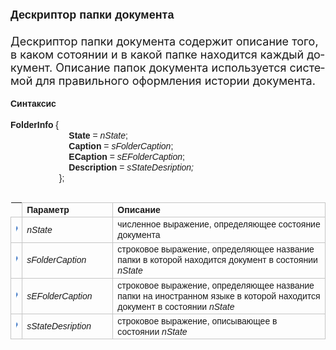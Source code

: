 ﻿<html>
<head>
<title>Дескриптор папки документа&nbsp;&nbsp; Дес</title>
<style type="text/css">
.style1 {
	font-size: large;
}
.style3 {
	font-weight: bold;
	border: 1px solid #C5C5C5;
}
.style4 {
	border: 1px solid #C5C5C5;
}
.style5 {
	border-color: #C5C5C5;
	border-width: 0;
}
.style6 {
	font-weight: bold;
	border: 0 solid #C5C5C5;
}
</style>
</head>

<body>

<font face="Arial"><span lang="ru" class="style1"><a name="FolderInfo"><strong>
Дескриптор папки документа </strong></a></span></font>
<span lang="ru" class="style1"><br />
<br />
Дескриптор папки документа содержит 
описание того</span><span lang="en-us"><span class="style1">,</span></span><span lang="ru" class="style1"> в каком сотоянии и в какой папке находится каждый документ. Описание папок документа 
используется системой для правильного оформления истории документа.</span>
<font face="Arial"><b>&nbsp;<br />
<br />
Синтаксис<br />
<br />
</b><strong>FolderInfo</strong> {<strong><br />
&nbsp;&nbsp;&nbsp;&nbsp;&nbsp;&nbsp;&nbsp;&nbsp;&nbsp;&nbsp;&nbsp;&nbsp;&nbsp;&nbsp;&nbsp;&nbsp;&nbsp;&nbsp;&nbsp;&nbsp;&nbsp;&nbsp;&nbsp; State </strong>=<em> nState</em>;<br />
&nbsp;&nbsp;&nbsp;&nbsp;&nbsp;&nbsp;&nbsp;&nbsp;&nbsp;&nbsp;&nbsp;&nbsp;&nbsp;&nbsp;&nbsp;&nbsp;&nbsp;&nbsp;&nbsp;&nbsp;&nbsp;&nbsp;&nbsp; <strong>Caption</strong> =<em> sFolderCaption</em>; <br>
&nbsp;&nbsp;<strong>&nbsp;&nbsp;&nbsp;&nbsp;&nbsp;&nbsp;&nbsp;&nbsp;&nbsp;&nbsp;&nbsp;&nbsp;&nbsp;&nbsp;&nbsp;&nbsp;&nbsp;&nbsp;&nbsp;&nbsp;&nbsp; ECaption</strong>
=<em> sEFolderCaption</em>;<br />
&nbsp;&nbsp;&nbsp;&nbsp;&nbsp;&nbsp;&nbsp;&nbsp;&nbsp;&nbsp;&nbsp;&nbsp;&nbsp;&nbsp;&nbsp;&nbsp;&nbsp;&nbsp;&nbsp;&nbsp;&nbsp;&nbsp;&nbsp; <b>
Description </b>=<b> </b><em>sStateDesription;<br />
&nbsp;&nbsp;&nbsp;&nbsp;&nbsp;&nbsp;&nbsp;&nbsp;&nbsp;&nbsp;&nbsp;&nbsp;&nbsp;&nbsp;&nbsp;&nbsp;&nbsp;&nbsp;&nbsp; </em>};
<br />
<br />
</font>

<table cellPadding="5" cols="2" frame="below" rules="rows" class="style5">
<TBODY>
  <tr vAlign="top">
    <td class="style6" style="width: 2%">&nbsp;</td>
    <td class="style3" width="29%"><font face="Arial">Параметр</font></td>
    <td class="style4" width="71%"><font face="Arial"><strong>Описание</strong></font></td>
  </tr>
  <tr>
    <td class="style4" style="width: 2%">
	<img src="../../IMAGES/pubfield.gif" width="16" height="16" /></td>
    <td width="29%" class="style4"><em><font face="Arial">nState</font></em></td>
    <td width="71%" class="style4"><font face="Arial">численное выражение,
    определяющее состояние документа</font></td>
  </tr>
<tr>
    <td class="style4" style="width: 2%">
	<img src="../../IMAGES/pubfield.gif" width="16" height="16" /></td>
    <td width="29%" class="style4"><em><font face="Arial">sFolderCaption</font></em></td>
    <td width="71%" class="style4"><font face="Arial">строковое выражение,
    определяющее название папки в которой находится документ в состоянии </font><em>
	<font face="Arial">nState</font></em></td>
  </tr>
<tr>
    <td class="style4" style="width: 2%">
	<img src="../../IMAGES/pubfield.gif" width="16" height="16" /></td>
    <td width="29%" class="style4"><em><font face="Arial">sЕFolderCaption</font></em></td>
    <td width="71%" class="style4"><font face="Arial">строковое выражение,
    определяющее название папки на иностранном
    языке в которой находится документ в состоянии </font><em>
	<font face="Arial">nState</font></em></td>
  </tr>
  <tr>
    <td class="style4" style="width: 2%">
	<img src="../../IMAGES/pubfield.gif" width="16" height="16" /></td>
    <td width="29%" class="style4"><em><font face="Arial">sStateDesription</font></em></td>
    <td width="71%" class="style4"><font face="Arial">строковое выражение,
    описывающее в состоянии </font><em><font face="Arial">nState</font></em></td>
  </tr>
</TBODY>
</table>

</body>

</html>
